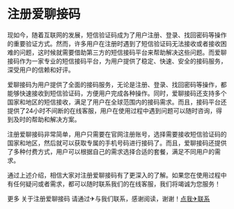 # 注册爱聊接码

现如今，随着互联网的发展，短信验证码成为了用户注册、登录、找回密码等操作的重要验证方式。然而，许多用户在注册时遇到了短信验证码无法接收或者接收困难的问题，这时候就需要借助第三方的短信接码平台来帮助解决这些问题。而爱聊接码作为一家专业的短信接码平台，为用户提供了稳定、快速、安全的接码服务，深受用户的信赖和好评。

爱聊接码为用户提供了全面的接码服务，无论是注册、登录、找回密码等操作，都能够快速接收到短信验证码，方便用户完成各种操作。同时，爱聊接码还支持多个国家和地区的短信接收，满足了用户在全球范围内的接码需求。而且，接码平台还提供了24小时不间断的在线客服，用户在使用过程中遇到问题可以随时咨询，得到及时的帮助和解决方案。

注册爱聊接码非常简单，用户只需要在官网注册账号，选择需要接收短信验证码的国家和地区，然后就可以获取专属的手机号码进行接码了。而且，爱聊接码还提供了多种付费方式，用户可以根据自己的需求选择合适的套餐，满足不同用户的需求。

通过上述介绍，相信大家对注册爱聊接码有了更深入的了解。如果您在使用过程中有任何疑问或者需求，都可以随时联系我们的在线客服，我们将竭诚为您服务！

更多 关于注册爱聊接码 请通过✈与我们联系，感谢阅读，谢谢！[点我✈联系](https://abc.k02.cc)